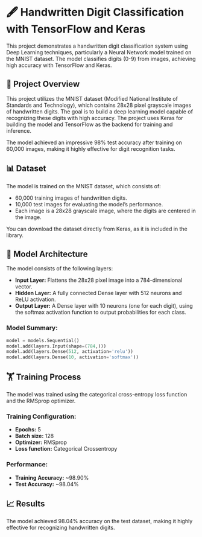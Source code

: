 # 🖋️ Handwritten Digit Classification with TensorFlow and Keras

This project demonstrates a handwritten digit classification system using Deep Learning techniques, particularly a Neural Network model trained on the MNIST dataset. The model classifies digits (0-9) from images, achieving high accuracy with TensorFlow and Keras.

## 🚀 Project Overview

This project utilizes the MNIST dataset (Modified National Institute of Standards and Technology), which contains 28x28 pixel grayscale images of handwritten digits. The goal is to build a deep learning model capable of recognizing these digits with high accuracy. The project uses Keras for building the model and TensorFlow as the backend for training and inference.

The model achieved an impressive 98% test accuracy after training on 60,000 images, making it highly effective for digit recognition tasks.

## 📊 Dataset

The model is trained on the MNIST dataset, which consists of:

- 60,000 training images of handwritten digits.
- 10,000 test images for evaluating the model’s performance.
- Each image is a 28x28 grayscale image, where the digits are centered in the image.

You can download the dataset directly from Keras, as it is included in the library.

## 🧠 Model Architecture

The model consists of the following layers:

- **Input Layer:** Flattens the 28x28 pixel image into a 784-dimensional vector.
- **Hidden Layer:** A fully connected Dense layer with 512 neurons and ReLU activation.
- **Output Layer:** A Dense layer with 10 neurons (one for each digit), using the softmax activation function to output probabilities for each class.

### Model Summary:
```python
model = models.Sequential()
model.add(layers.Input(shape=(784,)))
model.add(layers.Dense(512, activation='relu'))
model.add(layers.Dense(10, activation='softmax'))
```

## 🏋️ Training Process

The model was trained using the categorical cross-entropy loss function and the RMSprop optimizer.

### Training Configuration:
- **Epochs:** 5
- **Batch size:** 128
- **Optimizer:** RMSprop
- **Loss function:** Categorical Crossentropy

### Performance:
- **Training Accuracy:** ~98.90%
- **Test Accuracy:** ~98.04%

## 📈 Results
The model achieved 98.04% accuracy on the test dataset, making it highly effective for recognizing handwritten digits.
